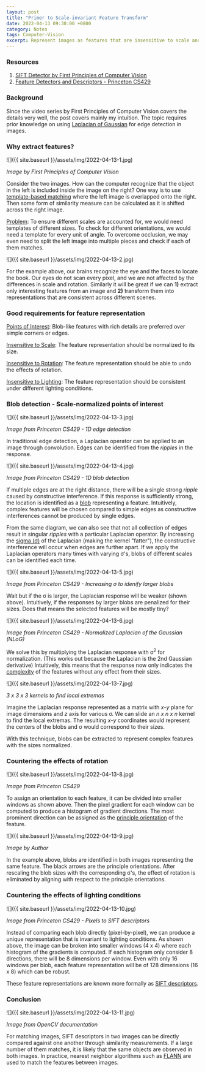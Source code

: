 ```yaml
---
layout: post
title: "Primer to Scale-invariant Feature Transform"
date: 2022-04-13 09:30:00 +0800
category: Notes
tags: Computer-Vision
excerpt: Represent images as features that are insensitive to scale and orientation.
---
```


### Resources

1. [SIFT Detector by First Principles of Computer Vision](https://www.youtube.com/watch?v=IBcsS8_gPzE&list=PL2zRqk16wsdqXEMpHrc4Qnb5rA1Cylrhx&index=16)
2. [Feature Detectors and Descriptors - Princeton CS429](https://www.cs.princeton.edu/courses/archive/fall17/cos429/notes/cos429_fall2017_lecture4_interest_points.pdf)

### Background

Since the video series by First Principles of Computer Vision covers the details very well, the post covers mainly my intuition. The topic requires prior knowledge on using [Laplacian of Gaussian](https://en.wikipedia.org/wiki/Discrete_Laplace_operator) for edge detection in images.

### Why extract features?

![]({{ site.baseurl }}/assets/img/2022-04-13-1.jpg)

_Image by First Principles of Computer Vision_

Consider the two images. How can the computer recognize that the object in the left is included inside the image on the right? One way is to use [template-based matching](https://docs.opencv.org/4.x/d4/dc6/tutorial_py_template_matching.html) where the left image is overlapped onto the right. Then some form of similarity measure can be calculated as it is shifted across the right image.

<ins>Problem</ins>: To ensure different scales are accounted for, we would need templates of different sizes. To check for different orientations, we would need a template for every unit of angle. To overcome occlusion, we may even need to split the left image into multiple pieces and check if each of them matches.

![]({{ site.baseurl }}/assets/img/2022-04-13-2.jpg)

For the example above, our brains recognize the eye and the faces to locate the book. Our eyes do not scan every pixel, and we are not affected by the differences in scale and rotation. Similarly it will be great if we can **1)** extract only interesting features from an image and **2)** transform them into representations that are consistent across different scenes.

### Good requirements for feature representation

<ins>Points of Interest</ins>: Blob-like features with rich details are preferred over simple corners or edges.

<ins>Insensitive to Scale</ins>: The feature representation should be normalized to its size.

<ins>Insensitive to Rotation</ins>: The feature representation should be able to undo the effects of rotation.

<ins>Insensitive to Lighting</ins>: The feature representation should be consistent under different lighting conditions.

### Blob detection - Scale-normalized points of interest

![]({{ site.baseurl }}/assets/img/2022-04-13-3.jpg)

_Image from Princeton CS429 - 1D edge detection_

In traditional edge detection, a Laplacian operator can be applied to an image through convolution. Edges can be identified from the _ripples_ in the response.

![]({{ site.baseurl }}/assets/img/2022-04-13-4.jpg)

_Image from Princeton CS429 - 1D blob detection_

If multiple edges are at the right distance, there will be a single strong _ripple_ caused by constructive interference. If this response is sufficiently strong, the location is identified as a <ins>blob</ins> representing a feature. Intuitively, complex features will be chosen compared to simple edges as constructive interferences cannot be produced by single edges.

From the same diagram, we can also see that not all collection of edges result in singular _ripples_ with a particular Laplacian operator. By increasing the <ins>sigma (σ)</ins> of the Laplacian (making the kernel "fatter"), the constructive interference will occur when edges are further apart. If we apply the Laplacian operators many times with varying σ's, blobs of different scales can be identified each time.

![]({{ site.baseurl }}/assets/img/2022-04-13-5.jpg)

_Image from Princeton CS429 - Increasing σ to idenify larger blobs_

Wait but if the σ is larger, the Laplacian response will be weaker (shown above). Intuitively, if the responses by larger blobs are penalized for their sizes. Does that means the selected features will be mostly tiny?

![]({{ site.baseurl }}/assets/img/2022-04-13-6.jpg)

_Image from Princeton CS429 - Normalized Laplacian of the Gaussian (NLoG)_

We solve this by multiplying the Laplacian response with σ<sup>2</sup> for normalization. (This works out because the Laplacian is the 2nd Gaussian derivative) Intuitively, this means that the response now only indicates the <ins>complexity</ins> of the features without any effect from their sizes.

![]({{ site.baseurl }}/assets/img/2022-04-13-7.jpg)

_3 x 3 x 3 kernels to find local extremas_

Imagine the Laplacian response represented as a matrix with _x_-_y_ plane for image dimensions and _z_ axis for various σ. We can slide an _n x n x n_ kernel to find the local extremas. The resulting _x_-_y_ coordinates would represent the centers of the blobs and σ would correspond to their sizes.

With this technique, blobs can be extracted to represent complex features with the sizes normalized.

### Countering the effects of rotation

![]({{ site.baseurl }}/assets/img/2022-04-13-8.jpg)

_Image from Princeton CS429_

To assign an orientation to each feature, it can be divided into smaller windows as shown above. Then the pixel gradient for each window can be computed to produce a histogram of gradient directions. The most prominent direction can be assigned as the <ins>principle orientation</ins> of the feature.

![]({{ site.baseurl }}/assets/img/2022-04-13-9.jpg)

_Image by Author_

In the example above, blobs are identified in both images representing the same feature. The black arrows are the principle orientations. After rescaling the blob sizes with the corresponding σ's, the effect of rotation is eliminated by aligning with respect to the principle orientations.

### Countering the effects of lighting conditions

![]({{ site.baseurl }}/assets/img/2022-04-13-10.jpg)

_Image from Princeton CS429 - Pixels to SIFT descriptors_

Instead of comparing each blob directly (pixel-by-pixel), we can produce a unique representation that is invariant to lighting conditions. As shown above, the image can be broken into smaller windows (4 x 4) where each histogram of the gradients is computed. If each histogram only consider 8 directions, there will be 8 dimensions per window. Even with only 16 windows per blob, each feature representation will be of 128 dimensions (16 x 8) which can be robust.

These feature representations are known more formally as <ins>SIFT descriptors</ins>.

### Conclusion

![]({{ site.baseurl }}/assets/img/2022-04-13-11.jpg)

_Image from OpenCV documentation_

For matching images, SIFT descriptors in two images can be directly compared against one another through similarity measurements. If a large number of them matches, it is likely that the same objects are observed in both images. In practice, nearest neighbor algorithms such as [FLANN](https://github.com/flann-lib/flann) are used to match the features between images.
